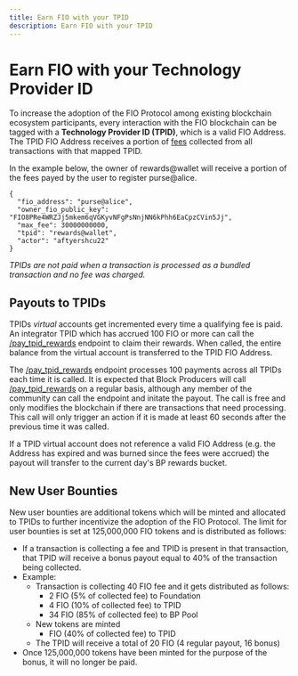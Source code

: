 ```yaml
---
title: Earn FIO with your TPID
description: Earn FIO with your TPID
---
```


# Earn FIO with your Technology Provider ID

To increase the adoption of the FIO Protocol among existing blockchain ecosystem participants, every interaction with the FIO blockchain can be tagged with a **Technology Provider ID (TPID)**, which is a valid FIO Address. The TPID FIO Address receives a portion of [fees]({{site.baseurl}}/docs/fio-protocol/fio-fees) collected from all transactions with that mapped TPID.

In the example below, the owner of rewards@wallet will receive a portion of the fees payed by the user to register purse@alice.

```
{
  "fio_address": "purse@alice",
  "owner_fio_public_key": "FIO8PRe4WRZJj5mkem6qVGKyvNFgPsNnjNN6kPhh6EaCpzCVin5Jj",
  "max_fee": 30000000000,
  "tpid": "rewards@wallet",
  "actor": "aftyershcu22"
}
```

*TPIDs are not paid when a transaction is processed as a bundled transaction and no fee was charged.*

## Payouts to TPIDs

TPIDs *virtual* accounts get incremented every time a qualifying fee is paid. An integrator TPID which has accrued 100 FIO or more can call the [/pay_tpid_rewards]({{site.baseurl}}/pages/api/fio-api/#options-tpidclaim) endpoint to claim their rewards. When called, the entire balance from the virtual account is transferred to the TPID FIO Address.

The [/pay_tpid_rewards]({{site.baseurl}}/pages/api/fio-api/#options-tpidclaim) endpoint processes 100 payments across all TPIDs each time it is called. It is expected that Block Producers will call [/pay_tpid_rewards]({{site.baseurl}}/pages/api/fio-api/#options-tpidclaim) on a regular basis, although any member of the community can call the endpoint and initate the payout. The call is free and only modifies the blockchain if there are transactions that need processing. This call will only trigger an action if it is made at least 60 seconds after the previous time it was called.

If a TPID virtual account does not reference a valid FIO Address (e.g. the Address has expired and was burned since the fees were accrued) the payout will transfer to the current day's BP rewards bucket.

## New User Bounties

New user bounties are additional tokens which will be minted and allocated to TPIDs to further incentivize the adoption of the FIO Protocol. The limit for user bounties is set at 125,000,000 FIO tokens and is distributed as follows:

* If a transaction is collecting a fee and TPID is present in that transaction, that TPID will receive a bonus payout equal to 40% of the transaction being collected.
* Example:
  * Transaction is collecting 40 FIO fee and it gets distributed as follows:
     * 2 FIO (5% of collected fee) to Foundation
     * 4 FIO (10% of collected fee) to TPID
     * 34 FIO (85% of collected fee) to BP Pool
  * New tokens are minted
     * FIO (40% of collected fee) to TPID
  * The TPID will receive a total of 20 FIO (4 regular payout, 16 bonus)
* Once 125,000,000 tokens have been minted for the purpose of the bonus, it will no longer be paid.



